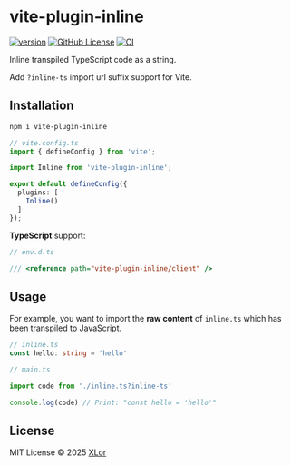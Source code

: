 # vite-plugin-inline

[![version](https://img.shields.io/npm/v/vite-plugin-inline?label=vite-plugin-inline)](https://www.npmjs.com/package/vite-plugin-inline)
[![GitHub License](https://img.shields.io/github/license/yjl9903/vite-plugin-inline)](https://github.com/yjl9903/vite-plugin-inline/blob/main/LICENSE)
[![CI](https://github.com/yjl9903/vite-plugin-inline/actions/workflows/ci.yml/badge.svg)](https://github.com/yjl9903/vite-plugin-inline/actions/workflows/ci.yml)

Inline transpiled TypeScript code as a string.

Add `?inline-ts` import url suffix support for Vite.

## Installation

```bash
npm i vite-plugin-inline
```

```ts
// vite.config.ts
import { defineConfig } from 'vite';

import Inline from 'vite-plugin-inline';

export default defineConfig({
  plugins: [
    Inline()
  ]
});
```

**TypeScript** support:

```ts
// env.d.ts

/// <reference path="vite-plugin-inline/client" />
```

## Usage

For example, you want to import the **raw content** of `inline.ts` which has been transpiled to JavaScript.

```ts
// inline.ts
const hello: string = 'hello'
```

```ts
// main.ts

import code from './inline.ts?inline-ts'

console.log(code) // Print: "const hello = 'hello'"
```

## License

MIT License © 2025 [XLor](https://github.com/yjl9903)
